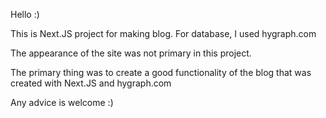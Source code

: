 Hello :)

This is Next.JS project for making blog. For database, I used hygraph.com

The appearance of the site was not primary in this project.

The primary thing was to create a good functionality of the blog that was created with Next.JS and hygraph.com

Any advice is welcome :)